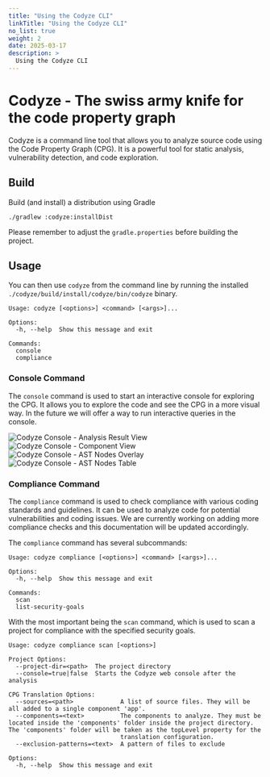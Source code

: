 ```yaml
---
title: "Using the Codyze CLI"
linkTitle: "Using the Codyze CLI"
no_list: true
weight: 2
date: 2025-03-17
description: >
  Using the Codyze CLI
---
```


# Codyze - The swiss army knife for the code property graph

Codyze is a command line tool that allows you to analyze source code using the Code Property Graph (CPG). It is a powerful tool for static analysis, vulnerability detection, and code exploration.

## Build

Build (and install) a distribution using Gradle

```
./gradlew :codyze:installDist
```

Please remember to adjust the `gradle.properties` before building the project.

## Usage

You can then use `codyze` from the command line by running the installed `./codyze/build/install/codyze/bin/codyze` binary.

```
Usage: codyze [<options>] <command> [<args>]...

Options:
  -h, --help  Show this message and exit

Commands:
  console
  compliance  
```

### Console Command

The `console` command is used to start an interactive console for exploring the CPG. It allows you to explore the code and see the CPG in a more visual way. In the future we will offer a way to run interactive queries in the console.

<img src="/cpg/assets/img/codyze-analysis-result.png"  alt="Codyze Console - Analysis Result View"/>
<img src="/cpg/assets/img/codyze-component.png"  alt="Codyze Console - Component View"/>
<img src="/cpg/assets/img/codyze-ast-nodes-overlay-tooltip.png"  alt="Codyze Console - AST Nodes Overlay"/>
<img src="/cpg/assets/img/codyze-ast-nodes-table.png"  alt="Codyze Console - AST Nodes Table"/>


### Compliance Command

The `compliance` command is used to check compliance with various coding standards and guidelines. It can be used to analyze code for potential vulnerabilities and coding issues. We are currently working on adding more compliance checks and this documentation will be updated accordingly.

The `compliance` command has several subcommands:
```
Usage: codyze compliance [<options>] <command> [<args>]...

Options:
  -h, --help  Show this message and exit

Commands:
  scan
  list-security-goals
```

With the most important being the `scan` command, which is used to scan a project for compliance with the specified security goals.

```
Usage: codyze compliance scan [<options>]

Project Options:
  --project-dir=<path>  The project directory
  --console=true|false  Starts the Codyze web console after the analysis

CPG Translation Options:
  --sources=<path>             A list of source files. They will be all added to a single component 'app'.
  --components=<text>          The components to analyze. They must be located inside the 'components' folder inside the project directory. The 'components' folder will be taken as the topLevel property for the
                               translation configuration.
  --exclusion-patterns=<text>  A pattern of files to exclude

Options:
  -h, --help  Show this message and exit
```
